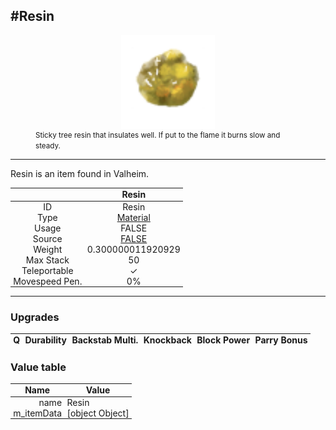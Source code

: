 <meta property="og:title" content="Resin - MoreValheim" /><meta property="og:type" content="website" /><meta property="og:image" content="/assets/resin.png" /><meta property="og:description" content="Resin is an item found in Valheim." /><meta name="theme-color" content="#546D78"><meta name="twitter:card" content="summary_large_image">
#Resin
-------------
<style>img {width:20px;}.tb {width:150px;display: block;margin-left: auto;margin-right: auto;}</style>

<style>.md-typeset table:not([class]) th:not([align]) {min-width:unset!important;}</style>
<style>td{padding:0em 0.3em!important;text-align:center!important;border-left:.05rem solid var(--md-default-fg-color--lightest)}</style>

<style>th{padding:0.1em 0.3em!important;text-align:center!important;font-weight:bold}</style>

<style>pre{text-align:right!important}</style>
<style>table tr td:first-child {border-left: 0;};</style>

<figure><img src="/assets/resin.png" class="tb" /><figcaption><small>Sticky tree resin that insulates well. If put to the flame it burns slow and steady.</small></figcaption></figure>

-------------

Resin is an item found in Valheim.

|        | Resin              |
| ----------- | ------------------------------------ |
| ID |Resin
| Type | [Material](../../types/material)
| Usage | FALSE<br>
| Source | [FALSE](../../items/false)
| Weight | 0.300000011920929 |
| Max Stack | 50 |
| Teleportable | ✓
| Movespeed Pen. | 0%


-------------

### Upgrades
| Q | Durability | Backstab Multi. | Knockback | Block Power | Parry Bonus
| - | - | - | - | - | - 


### Value table
| Name | Value
| - | - |
| <div style="text-align:right">name</div> | <div style="text-align:left">Resin</div> | 
| <div style="text-align:right">m_itemData</div> | <div style="text-align:left">[object Object]</div> | 